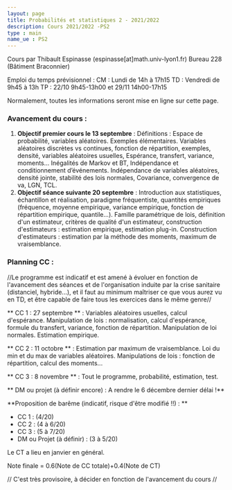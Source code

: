 ```yaml
---
layout: page
title: Probabilités et statistiques 2 - 2021/2022
description: Cours 2021/2022 -PS2
type : main
name_ue : PS2
---
```


Cours par Thibault Espinasse (espinasse[at]math.univ-lyon1.fr) 
Bureau 228 (Bâtiment Braconnier)

Emploi du temps prévisionnel :
CM : Lundi de 14h à 17h15
TD : Vendredi de 9h45 à 13h
TP : 22/10 9h45-13h00 et 29/11 14h00-17h15

Normalement, toutes les informations seront mise en ligne sur cette page.

### Avancement du cours :

1. **Objectif premier cours le 13 septembre** : Définitions : Espace de probabilité, variables aléatoires. Exemples élémentaires. Variables aléatoires discrètes vs continues, fonction de répartition, exemples, densité, variables aléatoires usuelles, Espérance, transfert, variance, moments... Inégalités de Markov et BT, Indépendance et conditionnement d’événements. Indépendance de variables aléatoires, densité jointe, stabilité des lois normales, Covariance, convergence de va, LGN, TCL.
2. **Objectif séance suivante 20 septembre**  : Introduction aux statistiques, échantillon et réalisation, paradigme fréquentiste, quantités empiriques (fréquence, moyenne empirique, variance empirique, fonction de répartition empirique, quantile...). Famille paramétrique de lois, définition d'un estimateur, critères de qualité d'un estimateur, construction d'estimateurs : estimation empirique,  estimation plug-in.  Construction d'estimateurs :  estimation par la méthode des moments, maximum de vraisemblance. 


### Planning CC :

//Le programme est indicatif et est amené à évoluer en fonction de l'avancement des séances et de l'organisation induite par la crise sanitaire (distanciel, hybride...), et il faut au minimum maîtriser ce que vous aurez vu en TD, et être capable de faire tous les exercices dans le même genre//

** CC 1 : 27 septembre ** : Variables aléatoires usuelles, calcul d'espérance. Manipulation de lois : normalisation, calcul d'espérance, formule du transfert, variance, fonction de répartition. Manipulation de loi normales. Estimation empirique.

** CC 2 : 11 octobre ** : Estimation par maximum de vraisemblance. Loi du min et du max de variables aléatoires. Manipulations de lois : fonction de répartition, calcul des moments...


** CC 3 : 8 novembre ** : Tout le programme, probabilité, estimation, test. 

** DM ou projet (à définir encore) : A rendre le 6 décembre dernier délai !** 

**Proposition de barême (indicatif, risque d'être modifié !!) : ** 

  - CC 1 : (4/20) 
  - CC 2 : (4 à 6/20)
  - CC 3 : (5 à 7/20)
  - DM ou Projet (à définir) : (3 à 5/20) 

Le CT a lieu en janvier en général.
  
Note finale  = 0.6(Note de CC totale)+0.4(Note de CT)  


// C'est très provisoire, à décider en fonction de l'avancement du cours //



